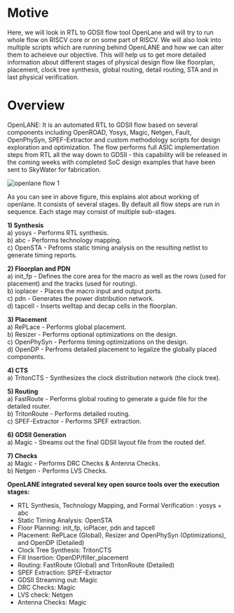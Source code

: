 # Motive
Here, we will look in RTL to GDSII flow tool OpenLane and will try to run whole flow on RISCV core or on some part of RISCV. We will also look into multiple scripts which are running behind OpenLANE and how we can alter them to acheieve our objective. This will help us to get more detailed information about different stages of physical design flow like floorplan, placement, clock tree synthesis, global routing, detail routing, STA and in last physical verification.  

# Overview
OpenLANE: It is an automated RTL to GDSII flow based on several components including OpenROAD, Yosys, Magic, Netgen, Fault, OpenPhySyn, SPEF-Extractor and custom methodology scripts for design exploration and optimization. The flow performs full ASIC implementation steps from RTL all the way down to GDSII - this capability will be released in the coming weeks with completed SoC design examples that have been sent to SkyWater for fabrication.

![openlane flow 1](https://user-images.githubusercontent.com/31381446/103125490-3d81bb00-46b1-11eb-83f5-b9a40a56e91f.png)

As you can see in above figure, this explains alot about working of openlane. It consists of several stages. By default all flow steps are run in sequence. Each stage may consist of multiple sub-stages.

**1)  Synthesis** <br />
  a) yosys - Performs RTL synthesis. <br />
  b) abc - Performs technology mapping. <br />
  c) OpenSTA - Pefroms static timing analysis on the resulting netlist to generate timing reports. <br />

**2)  Floorplan and PDN** <br />
  a)  init_fp - Defines the core area for the macro as well as the rows (used for placement) and the tracks (used for routing). <br />
  b)  ioplacer - Places the macro input and output ports. <br />
  c)  pdn - Generates the power distribution network. <br />
  d)  tapcell - Inserts welltap and decap cells in the floorplan. <br />

**3)  Placement** <br />
  a)  RePLace - Performs global placement. <br />
  b)  Resizer - Performs optional optimizations on the design. <br />
  c)  OpenPhySyn - Performs timing optimizations on the design. <br />
  d)  OpenDP - Perfroms detailed placement to legalize the globally placed components. <br />

**4)  CTS** <br />
  a)  TritonCTS - Synthesizes the clock distribution network (the clock tree). <br />

**5)  Routing** <br />
  a)  FastRoute - Performs global routing to generate a guide file for the detailed router. <br />
  b)  TritonRoute - Performs detailed routing. <br />
  c)  SPEF-Extractor - Performs SPEF extraction. <br />

**6)  GDSII Generation** <br />
  a)  Magic - Streams out the final GDSII layout file from the routed def. <br />

**7)  Checks** <br />
  a)  Magic - Performs DRC Checks & Antenna Checks. <br />
  b)  Netgen - Performs LVS Checks. <br />

**OpenLANE integrated several key open source tools over the execution stages:** <br />

* RTL Synthesis, Technology Mapping, and Formal Verification : yosys + abc <br />
* Static Timing Analysis: OpenSTA <br />
* Floor Planning: init_fp, ioPlacer, pdn and tapcell <br />
* Placement: RePLace (Global), Resizer and OpenPhySyn (Optimizations), and OpenDP (Detailed) <br />
* Clock Tree Synthesis: TritonCTS <br />
* Fill Insertion: OpenDP/filler_placement <br />
* Routing: FastRoute (Global) and TritonRoute (Detailed) <br />
* SPEF Extraction: SPEF-Extractor <br />
* GDSII Streaming out: Magic <br />
* DRC Checks: Magic <br />
* LVS check: Netgen <br />
* Antenna Checks: Magic <br />
